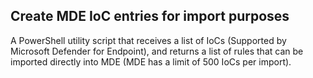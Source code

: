 ## Create MDE IoC entries for import purposes 

A PowerShell utility script that receives a list of IoCs (Supported by Microsoft Defender for Endpoint), and returns a list of rules that can be imported directly into MDE (MDE has a limit of 500 IoCs per import).

